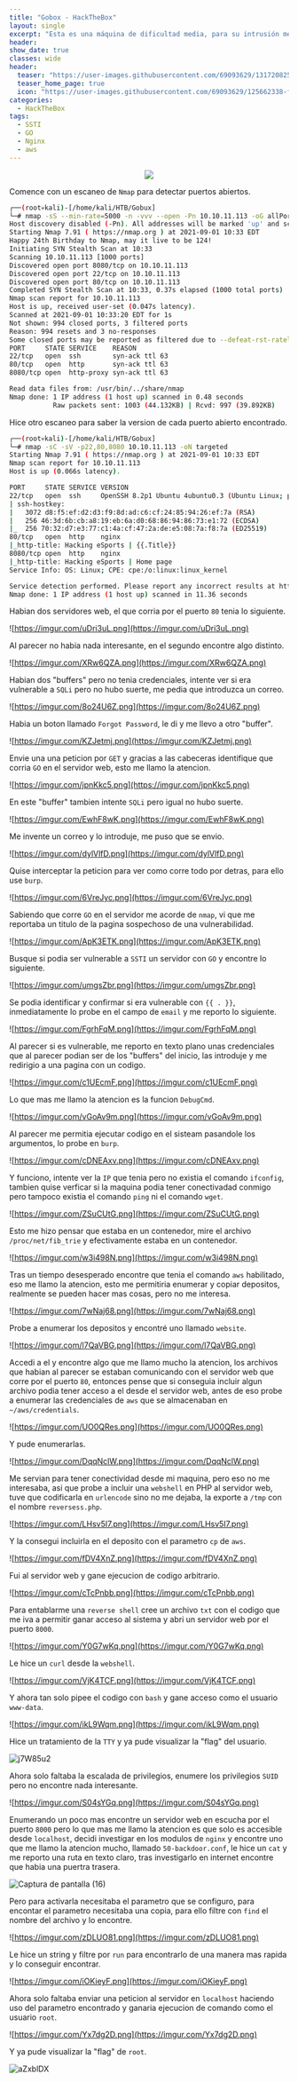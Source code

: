 ```yaml
---
title: "Gobox - HackTheBox"
layout: single
excerpt: "Esta es una máquina de dificultad media, para su intrusión me aproveche de un buffer vulnerable a 'SSTI' en un servidor con GO y logre enumerar depósitos con AWS y subir una 'webshell' en PHP al servidor web, para la escalada de privilegios conseguir encontrar un módulo nginx de puerta trasera y encontré el parámetro que me hacía falta para el 'RCE' como el usuario 'ROOT'. "
header:
show_date: true
classes: wide
header:
  teaser: "https://user-images.githubusercontent.com/69093629/131720825-d761ac8e-337d-4d10-babd-1d4df7b69efd.jpg"
  teaser_home_page: true
  icon: "https://user-images.githubusercontent.com/69093629/125662338-fd8b3b19-3a48-4fb0-b07c-86c047265082.png"
categories:
  - HackTheBox
tags:
  - SSTI
  - GO
  - Nginx
  - aws
---
```


<p align="center">
<img src="https://user-images.githubusercontent.com/69093629/131720825-d761ac8e-337d-4d10-babd-1d4df7b69efd.jpg">
</p>

Comence con un escaneo de `Nmap` para detectar puertos abiertos.

```bash
┌──(root💀kali)-[/home/kali/HTB/Gobux]
└─# nmap -sS --min-rate=5000 -n -vvv --open -Pn 10.10.11.113 -oG allPorts 
Host discovery disabled (-Pn). All addresses will be marked 'up' and scan times will be slower.
Starting Nmap 7.91 ( https://nmap.org ) at 2021-09-01 10:33 EDT
Happy 24th Birthday to Nmap, may it live to be 124!
Initiating SYN Stealth Scan at 10:33
Scanning 10.10.11.113 [1000 ports]
Discovered open port 8080/tcp on 10.10.11.113
Discovered open port 22/tcp on 10.10.11.113
Discovered open port 80/tcp on 10.10.11.113
Completed SYN Stealth Scan at 10:33, 0.37s elapsed (1000 total ports)
Nmap scan report for 10.10.11.113
Host is up, received user-set (0.047s latency).
Scanned at 2021-09-01 10:33:20 EDT for 1s
Not shown: 994 closed ports, 3 filtered ports
Reason: 994 resets and 3 no-responses
Some closed ports may be reported as filtered due to --defeat-rst-ratelimit
PORT     STATE SERVICE    REASON
22/tcp   open  ssh        syn-ack ttl 63
80/tcp   open  http       syn-ack ttl 63
8080/tcp open  http-proxy syn-ack ttl 63

Read data files from: /usr/bin/../share/nmap
Nmap done: 1 IP address (1 host up) scanned in 0.48 seconds
           Raw packets sent: 1003 (44.132KB) | Rcvd: 997 (39.892KB)
```

Hice otro escaneo para saber la version de cada puerto abierto encontrado.

```bash
┌──(root💀kali)-[/home/kali/HTB/Gobux]
└─# nmap -sC -sV -p22,80,8080 10.10.11.113 -oN targeted                  
Starting Nmap 7.91 ( https://nmap.org ) at 2021-09-01 10:33 EDT
Nmap scan report for 10.10.11.113
Host is up (0.066s latency).

PORT     STATE SERVICE VERSION
22/tcp   open  ssh     OpenSSH 8.2p1 Ubuntu 4ubuntu0.3 (Ubuntu Linux; protocol 2.0)
| ssh-hostkey: 
|   3072 d8:f5:ef:d2:d3:f9:8d:ad:c6:cf:24:85:94:26:ef:7a (RSA)
|   256 46:3d:6b:cb:a8:19:eb:6a:d0:68:86:94:86:73:e1:72 (ECDSA)
|_  256 70:32:d7:e3:77:c1:4a:cf:47:2a:de:e5:08:7a:f8:7a (ED25519)
80/tcp   open  http    nginx
|_http-title: Hacking eSports | {{.Title}}
8080/tcp open  http    nginx
|_http-title: Hacking eSports | Home page
Service Info: OS: Linux; CPE: cpe:/o:linux:linux_kernel

Service detection performed. Please report any incorrect results at https://nmap.org/submit/ .
Nmap done: 1 IP address (1 host up) scanned in 11.36 seconds
```

Habian dos servidores web, el que corria por el puerto `80` tenia lo siguiente.

![https://imgur.com/uDri3uL.png](https://imgur.com/uDri3uL.png)

Al parecer no habia nada interesante, en el segundo encontre algo distinto.

![https://imgur.com/XRw6QZA.png](https://imgur.com/XRw6QZA.png)

Habian dos "buffers" pero no tenia credenciales, intente ver si era vulnerable a `SQLi` pero no hubo suerte, me pedia que introduzca un correo.

![https://imgur.com/8o24U6Z.png](https://imgur.com/8o24U6Z.png)

Habia un boton llamado `Forgot Password`, le di y me llevo a otro "buffer".

![https://imgur.com/KZJetmj.png](https://imgur.com/KZJetmj.png)

Envie una una peticion por `GET` y gracias a las cabeceras identifique que corria `GO` en el servidor web, esto me llamo la atencion.

![https://imgur.com/jpnKkc5.png](https://imgur.com/jpnKkc5.png)

En este "buffer" tambien intente `SQLi` pero igual no hubo suerte.

![https://imgur.com/EwhF8wK.png](https://imgur.com/EwhF8wK.png)

Me invente un correo y lo introduje, me puso que se envio.

![https://imgur.com/dylVlfD.png](https://imgur.com/dylVlfD.png)

Quise interceptar la peticion para ver como corre todo por detras, para ello use `burp`.

![https://imgur.com/6VreJyc.png](https://imgur.com/6VreJyc.png)

Sabiendo que corre `GO` en el servidor me acorde de `nmap`, vi que me reportaba un titulo de la pagina sospechoso de una vulnerabilidad.

![https://imgur.com/ApK3ETK.png](https://imgur.com/ApK3ETK.png)

Busque si podia ser vulnerable a `SSTI` un servidor con `GO` y encontre lo siguiente.

![https://imgur.com/umgsZbr.png](https://imgur.com/umgsZbr.png)

Se podia identificar y confirmar si era vulnerable con `{{ . }}`, inmediatamente lo probe en el campo de `email` y me reporto lo siguiente.

![https://imgur.com/FgrhFqM.png](https://imgur.com/FgrhFqM.png)

Al parecer si es vulnerable, me reporto en texto plano unas credenciales que al parecer podian ser de los "buffers" del inicio, las introduje y me redirigio a una pagina con un codigo.

![https://imgur.com/c1UEcmF.png](https://imgur.com/c1UEcmF.png)

Lo que mas me llamo la atencion es la funcion `DebugCmd`.

![https://imgur.com/vGoAv9m.png](https://imgur.com/vGoAv9m.png)

Al parecer me permitia ejecutar codigo en el sisteam pasandole los argumentos, lo probe en `burp`.
 
![https://imgur.com/cDNEAxv.png](https://imgur.com/cDNEAxv.png)

Y funciono, intente ver la `IP` que tenia pero no existia el comando `ifconfig`, tambien quise verficar si la maquina podia tener conectivadad conmigo pero tampoco existia el comando `ping` ni el comando `wget`.

![https://imgur.com/ZSuCUtG.png](https://imgur.com/ZSuCUtG.png)

Esto me hizo pensar que estaba en un contenedor, mire el archivo `/proc/net/fib_trie` y efectivamente estaba en un contenedor.

![https://imgur.com/w3i498N.png](https://imgur.com/w3i498N.png)

Tras un tiempo desesperado encontre que tenia el comando `aws` habilitado, eso me llamo la atencion, esto me permitiria enumerar y copiar depositos, realmente se pueden hacer mas cosas, pero no me interesa.

![https://imgur.com/7wNaj68.png](https://imgur.com/7wNaj68.png)

Probe a enumerar los depositos y encontré uno llamado `website`.

![https://imgur.com/l7QaVBG.png](https://imgur.com/l7QaVBG.png)

Accedi a el y encontre algo que me llamo mucho la atencion, los archivos que habian al parecer se estaban comunicando con el servidor web que corre por el puerto `80`, entonces pense que si conseguia incluir algun archivo podia tener acceso a el desde el servidor web, antes de eso probe a enumerar las credenciales de `aws` que se almacenaban en `~/aws/credentials`.

![https://imgur.com/UO0QRes.png](https://imgur.com/UO0QRes.png)

Y pude enumerarlas.

![https://imgur.com/DqqNclW.png](https://imgur.com/DqqNclW.png)

Me servian para tener conectividad desde mi maquina, pero eso no me interesaba, asi que probe a incluir una `webshell` en PHP al servidor web, tuve que codificarla en `urlencode` sino no me dejaba, la exporte a `/tmp` con el nombre `reversess.php`.

![https://imgur.com/LHsv5I7.png](https://imgur.com/LHsv5I7.png)

Y la consegui incluirla en el deposito con el parametro `cp` de `aws`.

![https://imgur.com/fDV4XnZ.png](https://imgur.com/fDV4XnZ.png)

Fui al servidor web y gane ejecucion de codigo arbitrario.

![https://imgur.com/cTcPnbb.png](https://imgur.com/cTcPnbb.png)

Para entablarme una `reverse shell` cree un archivo `txt` con el codigo que me iva a permitir ganar acceso al sistema y abri un servidor web por el puerto `8000`.

![https://imgur.com/Y0G7wKq.png](https://imgur.com/Y0G7wKq.png)

Le hice un `curl` desde la `webshell`.

![https://imgur.com/VjK4TCF.png](https://imgur.com/VjK4TCF.png)

Y ahora tan solo pipee el codigo con `bash` y gane acceso como el usuario `www-data`.

![https://imgur.com/ikL9Wqm.png](https://imgur.com/ikL9Wqm.png)

Hice un tratamiento de la `TTY` y ya pude visualizar la "flag" del usuario.

![j7W85u2](https://user-images.githubusercontent.com/69093629/131735155-a30e7a1e-9d0c-4d21-a046-b5194b45301f.jpg)

Ahora solo faltaba la escalada de privilegios, enumere los privilegios `SUID` pero no encontre nada interesante.

![https://imgur.com/S04sYGq.png](https://imgur.com/S04sYGq.png)

Enumerando un poco mas encontre un servidor web en escucha por el puerto `8000` pero lo que mas me llamo la atencion es que solo es accesible desde `localhost`, decidi investigar en los modulos de `nginx` y encontre uno que me llamo la atencion mucho, llamado `50-backdoor.conf`, le hice un `cat` y me reporto una ruta en texto claro, tras investigarlo en internet encontre que habia una puertra trasera.

![Captura de pantalla (16)](https://user-images.githubusercontent.com/69093629/131731107-7086603b-e2bb-4812-b671-97b43bccf1bd.png)

Pero para activarla necesitaba el parametro que se configuro, para encontar el parametro necesitaba una copia, para ello filtre con `find` el nombre del archivo y lo encontre.

![https://imgur.com/zDLUO81.png](https://imgur.com/zDLUO81.png)

Le hice un string y filtre por `run` para encontrarlo de una manera mas rapida y lo conseguir encontrar.

![https://imgur.com/iOKieyF.png](https://imgur.com/iOKieyF.png)

Ahora solo faltaba enviar una peticion al servidor en `localhost` haciendo uso del parametro encontrado y ganaria ejecucion de comando como el usuario `root`.

![https://imgur.com/Yx7dg2D.png](https://imgur.com/Yx7dg2D.png)

Y ya pude visualizar la "flag" de `root`.

![aZxblDX](https://user-images.githubusercontent.com/69093629/131735375-90143da8-ab12-4b4d-bfb9-5740f5604bb3.jpg)






